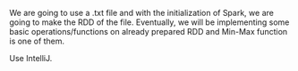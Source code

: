 We are going to use a .txt file and with the initialization of Spark, we are going to make the RDD of the file. Eventually, we will be implementing some basic operations/functions on already prepared RDD and Min-Max function is one of them.


Use IntelliJ.
